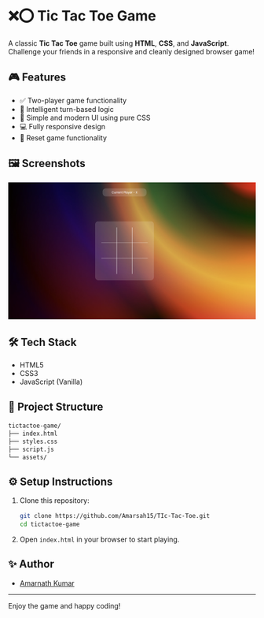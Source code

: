 # ❌⭕ Tic Tac Toe Game

A classic **Tic Tac Toe** game built using **HTML**, **CSS**, and **JavaScript**. Challenge your friends in a responsive and cleanly designed browser game!

## 🎮 Features

- ✅ Two-player game functionality
- 🧠 Intelligent turn-based logic
- 🎨 Simple and modern UI using pure CSS
- 💻 Fully responsive design
- 🔄 Reset game functionality

## 🖼️ Screenshots

![Tic Tac Toe Screenshot](./assets/screenshot.png) 

## 🛠️ Tech Stack

- HTML5
- CSS3
- JavaScript (Vanilla)

## 📁 Project Structure

```
tictactoe-game/
├── index.html
├── styles.css
├── script.js
└── assets/

```

## ⚙️ Setup Instructions

1. Clone this repository:
   ```bash
   git clone https://github.com/Amarsah15/TIc-Tac-Toe.git
   cd tictactoe-game
   ```

2. Open `index.html` in your browser to start playing.

## ✨ Author

- [Amarnath Kumar](https://github.com/Amarsah15)

---
Enjoy the game and happy coding!
